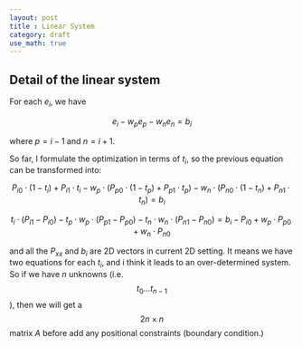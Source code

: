 ```yaml
---
layout: post
title : Linear System 
category: draft
use_math: true
---
```

## Detail of the linear system

For each $e_i$, we have 

$$e_i - w_{p}e_{p} - w_{n}e_{n} = b_i $$

where $p = i-1$ and $n = i+1$.

So far, I formulate the optimization in terms of $t_i$, so the previous equation can be transformed into:

$$ 
P_{i0}\cdot (1-t_i)+P_{i1} \cdot t_i - w_{p}\cdot (P_{p0}\cdot (1-t_p)+P_{p1}\cdot t_p) - w_{n}\cdot (P_{n0}\cdot (1-t_n)+P_{n1}\cdot t_n) 
= b_i
$$

$$
t_i \cdot (P_{i1} - P_{i0}) - t_p \cdot w_p \cdot (P_{p1}-P_{p0}) -  t_n \cdot w_n \cdot (P_{n1}-P_{n0}) =  b_i - P_{i0} + w_p\cdot P_{p0} + w_n\cdot P_{n0}
$$

and all the $P_{xx}$ and $b_i$ are 2D vectors in current 2D setting.
It means we have two equations for each $t_i$, and i think it leads to an over-determined system.
So if we have $n$ unknowns (i.e. $$t_0... t_{n-1}$$), then we will get a $$2n\times n$$ matrix $A$ before add any positional constraints (boundary condition.)
